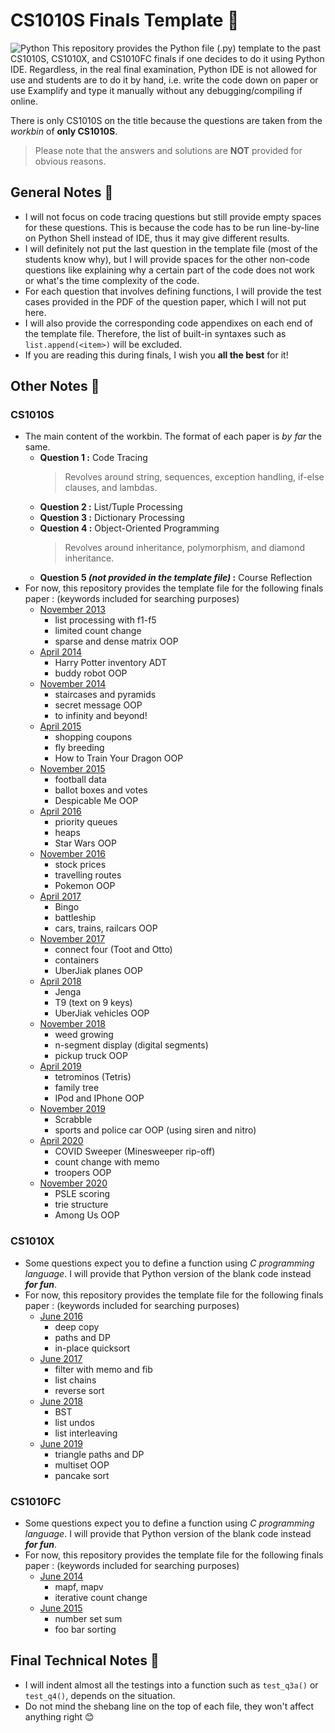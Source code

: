 # CS1010S Finals Template 🐍
<img alt="Python" src="https://img.shields.io/badge/python%20-%2314354C.svg?&style=for-the-badge&logo=python&logoColor=white"/>
This repository provides the Python file (.py) template to the past CS1010S, CS1010X, and CS1010FC finals if one decides to do it using Python IDE.
Regardless, in the real final examination, Python IDE is not allowed for use and students are to do it by hand, i.e. write the code down on paper or use Examplify and type it manually without any debugging/compiling if online.

There is only CS1010S on the title because the questions are taken from the *workbin* of **only CS1010S**.

> Please note that the answers and solutions are **NOT** provided for obvious reasons.

## General Notes 🐍
+ I will not focus on code tracing questions but still provide empty spaces for these questions. This is because the code has to be run line-by-line on Python Shell instead of IDE, thus it may give different results.
+ I will definitely not put the last question in the template file (most of the students know why), but I will provide spaces for the other non-code questions like explaining why a certain part of the code does not work or what's the time complexity of the code.
+ For each question that involves defining functions, I will provide the test cases provided in the PDF of the question paper, which I will not put here.
+ I will also provide the corresponding code appendixes on each end of the template file. Therefore, the list of built-in syntaxes such as `list.append(<item>)` will be excluded.
+ If you are reading this during finals, I wish you **all the best** for it!

## Other Notes 🐍
### CS1010S
+ The main content of the workbin. The format of each paper is *by far* the same.
    + **Question 1 :** Code Tracing
        > Revolves around string, sequences, exception handling, if-else clauses, and lambdas.
    + **Question 2 :** List/Tuple Processing
    + **Question 3 :** Dictionary Processing
    + **Question 4 :** Object-Oriented Programming
        > Revolves around inheritance, polymorphism, and diamond inheritance.
    + **Question 5 *(not provided in the template file)* :** Course Reflection
+ For now, this repository provides the template file for the following finals paper : (keywords included for searching purposes)
    + [November 2013](https://github.com/RussellDash332/cs1010s-finals-template/blob/main/CS1010S/cs1010s-nov13-template.py)
        + list processing with f1-f5
        + limited count change
        + sparse and dense matrix OOP
    + [April 2014](https://github.com/RussellDash332/cs1010s-finals-template/blob/main/CS1010S/cs1010s-apr14-template.py)
        + Harry Potter inventory ADT
        + buddy robot OOP
    + [November 2014](https://github.com/RussellDash332/cs1010s-finals-template/blob/main/CS1010S/cs1010s-nov14-template.py)
        + staircases and pyramids
        + secret message OOP
        + to infinity and beyond!
    + [April 2015](https://github.com/RussellDash332/cs1010s-finals-template/blob/main/CS1010S/cs1010s-apr15-template.py)
        + shopping coupons
        + fly breeding
        + How to Train Your Dragon OOP
    + [November 2015](https://github.com/RussellDash332/cs1010s-finals-template/blob/main/CS1010S/cs1010s-nov15-template.py)
        + football data
        + ballot boxes and votes
        + Despicable Me OOP
    + [April 2016](https://github.com/RussellDash332/cs1010s-finals-template/blob/main/CS1010S/cs1010s-apr16-template.py)
        + priority queues
        + heaps
        + Star Wars OOP
    + [November 2016](https://github.com/RussellDash332/cs1010s-finals-template/blob/main/CS1010S/cs1010s-nov16-template.py)
        + stock prices
        + travelling routes
        + Pokemon OOP
    + [April 2017](https://github.com/RussellDash332/cs1010s-finals-template/blob/main/CS1010S/cs1010s-apr17-template.py)
        + Bingo
        + battleship
        + cars, trains, railcars OOP
    + [November 2017](https://github.com/RussellDash332/cs1010s-finals-template/blob/main/CS1010S/cs1010s-nov17-template.py)
        + connect four (Toot and Otto)
        + containers
        + UberJiak planes OOP
    + [April 2018](https://github.com/RussellDash332/cs1010s-finals-template/blob/main/CS1010S/cs1010s-apr18-template.py)
        + Jenga
        + T9 (text on 9 keys)
        + UberJiak vehicles OOP
    + [November 2018](https://github.com/RussellDash332/cs1010s-finals-template/blob/main/CS1010S/cs1010s-nov18-template.py)
        + weed growing
        + n-segment display (digital segments)
        + pickup truck OOP
    + [April 2019](https://github.com/RussellDash332/cs1010s-finals-template/blob/main/CS1010S/cs1010s-apr19-template.py)
        + tetrominos (Tetris)
        + family tree
        + IPod and IPhone OOP
    + [November 2019](https://github.com/RussellDash332/cs1010s-finals-template/blob/main/CS1010S/cs1010s-nov19-template.py)
        + Scrabble
        + sports and police car OOP (using siren and nitro)
    + [April 2020](https://github.com/RussellDash332/cs1010s-finals-template/blob/main/CS1010S/cs1010s-apr20-template.py)
        + COVID Sweeper (Minesweeper rip-off)
        + count change with memo
        + troopers OOP
    + [November 2020](https://github.com/RussellDash332/cs1010s-finals-template/blob/main/CS1010S/cs1010s-nov20-template.py)
        + PSLE scoring
        + trie structure
        + Among Us OOP

### CS1010X
+ Some questions expect you to define a function using *C programming language*. I will provide that Python version of the blank code instead ***for fun***.
+ For now, this repository provides the template file for the following finals paper : (keywords included for searching purposes)
    + [June 2016](https://github.com/RussellDash332/cs1010s-finals-template/blob/main/CS1010X/cs1010x-jun16-template.py)
        + deep copy
        + paths and DP
        + in-place quicksort
    + [June 2017](https://github.com/RussellDash332/cs1010s-finals-template/blob/main/CS1010X/cs1010x-jun17-template.py)
        + filter with memo and fib
        + list chains
        + reverse sort
    + [June 2018](https://github.com/RussellDash332/cs1010s-finals-template/blob/main/CS1010X/cs1010x-jun18-template.py)
        + BST
        + list undos
        + list interleaving
    + [June 2019](https://github.com/RussellDash332/cs1010s-finals-template/blob/main/CS1010X/cs1010x-jun19-template.py)
        + triangle paths and DP
        + multiset OOP
        + pancake sort

### CS1010FC
+ Some questions expect you to define a function using *C programming language*. I will provide that Python version of the blank code instead ***for fun***.
+ For now, this repository provides the template file for the following finals paper : (keywords included for searching purposes)
    + [June 2014](https://github.com/RussellDash332/cs1010s-finals-template/blob/main/CS1010FC/cs1010fc-jun14-template.py)
        + mapf, mapv
        + iterative count change
    + [June 2015](https://github.com/RussellDash332/cs1010s-finals-template/blob/main/CS1010FC/cs1010fc-jun15-template.py)
        + number set sum
        + foo bar sorting

## Final Technical Notes 🐍
+ I will indent almost all the testings into a function such as `test_q3a()` or `test_q4()`, depends on the situation.
+ Do not mind the shebang line on the top of each file, they won't affect anything right 😊
